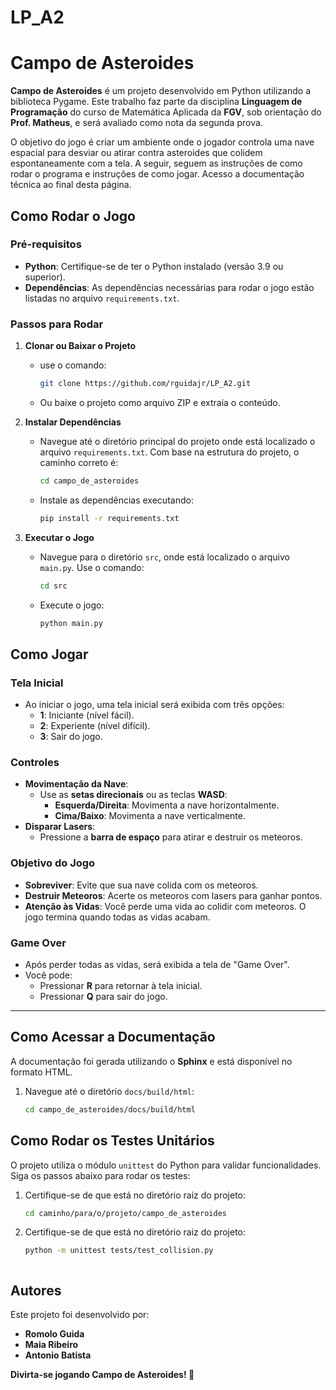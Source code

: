 # LP_A2

# Campo de Asteroides

**Campo de Asteroides** é um projeto desenvolvido em Python utilizando a biblioteca Pygame. Este trabalho faz parte da disciplina **Linguagem de Programação** do curso de Matemática Aplicada da **FGV**, sob orientação do **Prof. Matheus**, e será avaliado como nota da segunda prova.

O objetivo do jogo é criar um ambiente onde o jogador controla uma nave espacial para desviar ou atirar contra asteroides que colidem espontaneamente com a tela. A seguir, seguem as instruções de como rodar o programa e instruções de como jogar. Acesso a documentação técnica ao final desta página.


## Como Rodar o Jogo

### Pré-requisitos
- **Python**: Certifique-se de ter o Python instalado (versão 3.9 ou superior).
- **Dependências**: As dependências necessárias para rodar o jogo estão listadas no arquivo `requirements.txt`.

### Passos para Rodar
1. **Clonar ou Baixar o Projeto**
   - use o comando:
     ```bash
     git clone https://github.com/rguidajr/LP_A2.git
     ```
   - Ou baixe o projeto como arquivo ZIP e extraia o conteúdo.

2. **Instalar Dependências**
   - Navegue até o diretório principal do projeto onde está localizado o arquivo `requirements.txt`. Com base na estrutura do projeto, o caminho correto é:
     ```bash
     cd campo_de_asteroides
     ```
   - Instale as dependências executando:
     ```bash
     pip install -r requirements.txt
     ```

3. **Executar o Jogo**
   - Navegue para o diretório `src`, onde está localizado o arquivo `main.py`. Use o comando:
     ```bash
     cd src
     ```
   - Execute o jogo:
     ```bash
     python main.py
     ```


## Como Jogar

### Tela Inicial
- Ao iniciar o jogo, uma tela inicial será exibida com três opções:
  - **1**: Iniciante (nível fácil).
  - **2**: Experiente (nível difícil).
  - **3**: Sair do jogo.

### Controles
- **Movimentação da Nave**:
  - Use as **setas direcionais** ou as teclas **WASD**:
    - **Esquerda/Direita**: Movimenta a nave horizontalmente.
    - **Cima/Baixo**: Movimenta a nave verticalmente.
- **Disparar Lasers**:
  - Pressione a **barra de espaço** para atirar e destruir os meteoros.

### Objetivo do Jogo
- **Sobreviver**: Evite que sua nave colida com os meteoros.
- **Destruir Meteoros**: Acerte os meteoros com lasers para ganhar pontos.
- **Atenção às Vidas**: Você perde uma vida ao colidir com meteoros. O jogo termina quando todas as vidas acabam.

### Game Over
- Após perder todas as vidas, será exibida a tela de "Game Over".
- Você pode:
  - Pressionar **R** para retornar à tela inicial.
  - Pressionar **Q** para sair do jogo.

---

## Como Acessar a Documentação

A documentação foi gerada utilizando o **Sphinx** e está disponível no formato HTML.

1. Navegue até o diretório `docs/build/html`:
   ```bash
   cd campo_de_asteroides/docs/build/html

## Como Rodar os Testes Unitários

O projeto utiliza o módulo `unittest` do Python para validar funcionalidades. Siga os passos abaixo para rodar os testes:

1. Certifique-se de que está no diretório raiz do projeto:
   ```bash
   cd caminho/para/o/projeto/campo_de_asteroides

2. Certifique-se de que está no diretório raiz do projeto:
   ```bash
   python -m unittest tests/test_collision.py



## Autores

Este projeto foi desenvolvido por:

- **Romolo Guida**
- **Maia Ribeiro**
- **Antonio Batista**

**Divirta-se jogando Campo de Asteroides! 🚀**

